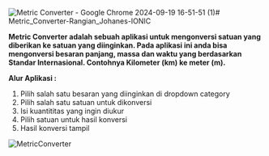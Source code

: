 ![Metric Converter - Google Chrome 2024-09-19 16-51-51 (1)](https://github.com/user-attachments/assets/b09b77b6-13b4-4d2c-8577-4021e3c4a683)# Metric_Converter-Rangian_Johanes-IONIC

**Metric Converter adalah sebuah aplikasi untuk mengonversi satuan yang diberikan ke satuan yang diinginkan. Pada aplikasi ini anda bisa mengonversi besaran panjang, massa dan waktu yang berdasarkan Standar Internasional. Contohnya Kilometer (km) ke meter (m).**

**Alur Aplikasi :**
1. Pilih salah satu besaran yang diinginkan di dropdown category
2. Pilih salah satu satuan untuk dikonversi
3. Isi kuantititas yang ingin diukur
4. Pilih satuan untuk hasil konversi
5. Hasil konversi tampil

![MetricConverter](https://github.com/user-attachments/assets/7c779a85-6c74-4a84-bd32-123a300d9c6a)
